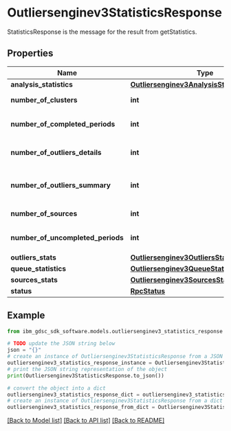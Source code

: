 # Outliersenginev3StatisticsResponse

StatisticsResponse is the message for the result from getStatistics.

## Properties

Name | Type | Description | Notes
------------ | ------------- | ------------- | -------------
**analysis_statistics** | [**Outliersenginev3AnalysisStatisticsMessage**](Outliersenginev3AnalysisStatisticsMessage.md) |  | [optional] 
**number_of_clusters** | **int** | Number of clusters. | [optional] 
**number_of_completed_periods** | **int** | Number of completed periods. | [optional] 
**number_of_outliers_details** | **int** | Number of outliers in details table. | [optional] 
**number_of_outliers_summary** | **int** | Number of outliers in summary table. | [optional] 
**number_of_sources** | **int** | Number of sources. | [optional] 
**number_of_uncompleted_periods** | **int** | Number of uncompleted periods. | [optional] 
**outliers_stats** | [**Outliersenginev3OutliersStats**](Outliersenginev3OutliersStats.md) |  | [optional] 
**queue_statistics** | [**Outliersenginev3QueueStatisticsMessage**](Outliersenginev3QueueStatisticsMessage.md) |  | [optional] 
**sources_stats** | [**Outliersenginev3SourcesStats**](Outliersenginev3SourcesStats.md) |  | [optional] 
**status** | [**RpcStatus**](RpcStatus.md) |  | [optional] 

## Example

```python
from ibm_gdsc_sdk_software.models.outliersenginev3_statistics_response import Outliersenginev3StatisticsResponse

# TODO update the JSON string below
json = "{}"
# create an instance of Outliersenginev3StatisticsResponse from a JSON string
outliersenginev3_statistics_response_instance = Outliersenginev3StatisticsResponse.from_json(json)
# print the JSON string representation of the object
print(Outliersenginev3StatisticsResponse.to_json())

# convert the object into a dict
outliersenginev3_statistics_response_dict = outliersenginev3_statistics_response_instance.to_dict()
# create an instance of Outliersenginev3StatisticsResponse from a dict
outliersenginev3_statistics_response_from_dict = Outliersenginev3StatisticsResponse.from_dict(outliersenginev3_statistics_response_dict)
```
[[Back to Model list]](../README.md#documentation-for-models) [[Back to API list]](../README.md#documentation-for-api-endpoints) [[Back to README]](../README.md)


